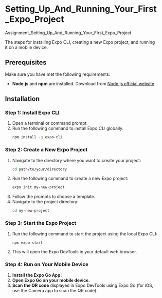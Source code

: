 # Setting_Up_And_Running_Your_First_Expo_Project
Assignment_Setting_Up_And_Running_Your_First_Expo_Project

The steps for installing Expo CLI, creating a new Expo project, and running it on a mobile device.

## Prerequisites

Make sure you have met the following requirements:
- **Node.js** and **npm** are installed. Download from [Node.js official website](https://nodejs.org/).

## Installation

### Step 1: Install Expo CLI

1. Open a terminal or command prompt.
2. Run the following command to install Expo CLI globally:
    ```bash
    npm install -g expo-cli
    ```

### Step 2: Create a New Expo Project

1. Navigate to the directory where you want to create your project:
    ```bash
    cd path/to/your/directory
    ```
2. Run the following command to create a new Expo project:
    ```bash
    expo init my-new-project
    ```
3. Follow the prompts to choose a template.
4. Navigate to the project directory:
    ```bash
    cd my-new-project
    ```

### Step 3: Start the Expo Project

1. Run the following command to start the project using the local Expo CLI:
    ```bash
    npx expo start
    ```
2. This will open the Expo DevTools in your default web browser.

### Step 4: Run on Your Mobile Device

1. **Install the Expo Go App:**
2. **Open Expo Go on your mobile device.**
3. **Scan the QR code** displayed in Expo DevTools using Expo Go (for iOS, use the Camera app to scan the QR code).
